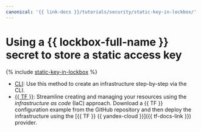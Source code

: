 ```yaml
---
canonical: '{{ link-docs }}/tutorials/security/static-key-in-lockbox/'
---
```


# Using a {{ lockbox-full-name }} secret to store a static access key

{% include [static-key-in-lockbox](../../../_tutorials/security/static-key-in-lockbox.md) %}

* [CLI](console.md): Use this method to create an infrastructure step-by-step via the CLI.
* [{{ TF }}](terraform.md): Streamline creating and managing your resources using the _infrastructure as code_ (IaC) approach. Download a {{ TF }} configuration example from the GitHub repository and then deploy the infrastructure using the [{{ TF }} {{ yandex-cloud }}]({{ tf-docs-link }}) provider.